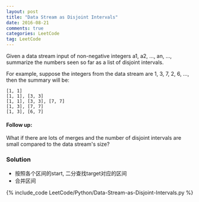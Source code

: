 ```yaml
---
layout: post
title: "Data Stream as Disjoint Intervals"
date: 2016-08-21
comments: true
categories: LeetCode
tag: LeetCode
---
```



Given a data stream input of non-negative integers a1, a2, ..., an, ..., summarize the numbers seen so far as a list of disjoint intervals.

For example, suppose the integers from the data stream are 1, 3, 7, 2, 6, ..., then the summary will be:

```
[1, 1]
[1, 1], [3, 3]
[1, 1], [3, 3], [7, 7]
[1, 3], [7, 7]
[1, 3], [6, 7]
```

#### Follow up:
What if there are lots of merges and the number of disjoint intervals are small compared to the data stream's size?


<!--more-->
### Solution

* 按照各个区间的start, 二分查找target对应的区间
* 合并区间

{% include_code LeetCode/Python/Data-Stream-as-Disjoint-Intervals.py %}
